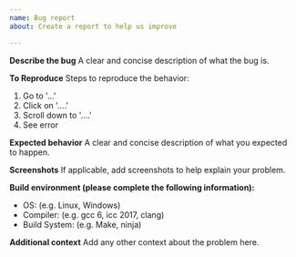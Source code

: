 ```yaml
---
name: Bug report
about: Create a report to help us improve

---
```


**Describe the bug**
A clear and concise description of what the bug is.

**To Reproduce**
Steps to reproduce the behavior:
1. Go to '...'
2. Click on '....'
3. Scroll down to '....'
4. See error

**Expected behavior**
A clear and concise description of what you expected to happen.

**Screenshots**
If applicable, add screenshots to help explain your problem.

**Build environment (please complete the following information):**
* OS: (e.g. Linux, Windows)
* Compiler: (e.g. gcc 6, icc 2017, clang)
* Build System: (e.g. Make, ninja)

**Additional context**
Add any other context about the problem here.
